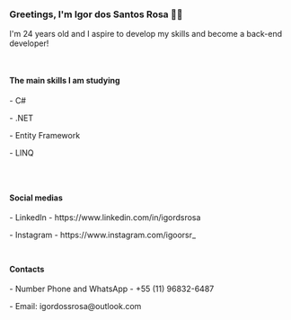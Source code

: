 <div>
  <h3>Greetings, I'm Igor dos Santos Rosa 🤙🏽</h3>
  I'm 24 years old and I aspire to develop my skills and become a back-end developer!
</div>

##
<div style="display: inline-block">
  <h4>The main skills I am studying</h4>
  <p>- C#</p>
  <p>- .NET</p>
  <p>- Entity Framework</p>
  <p>- LINQ</p>
</div>

##
<div style="display: inline-block">
  <h4>Social medias</h4>
  <p>- LinkedIn - https://www.linkedin.com/in/igordsrosa</p>
  <p>- Instagram - https://www.instagram.com/igoorsr_</p>
</div>

##
<div>
  <h4>Contacts</h4>
  <p>- Number Phone and WhatsApp - +55 (11) 96832-6487</p>
  <p>- Email: igordossrosa@outlook.com</p>
</div>

